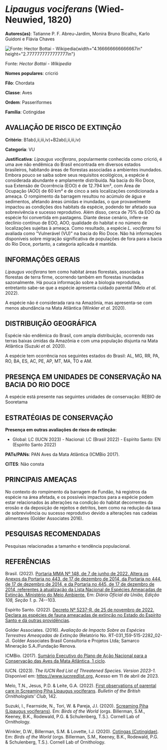 # *Lipaugus vociferans* (Wied-Neuwied, 1820)

**Autores(as)**: Tatianne P. F. Abreu-Jardim, Monira Bruno Bicalho, Karlo Guidoni e Flávia Chaves

![Fonte: Hector Bottai - Wikipedia](media/rId20.jpg){width="4.166666666666667in" height="2.7777777777777777in"}

Fonte: *Hector Bottai - Wikipedia*

**Nomes populares**: cricrió

**Filo**: Chordata

**Classe**: Aves

**Ordem**: Passeriformes

**Família**: Cotingidae

## AVALIAÇÃO DE RISCO DE EXTINÇÃO

**Critério**: B1ab(i,ii,iii,iv)+B2ab(i,ii,iii,iv)

**Categoria**: VU

**Justificativa**: *Lipaugus vociferans*, popularmente conhecida como cricrió, é uma ave não endêmica do Brasil encontrada em diversos estados brasileiros, habitando áreas de florestas associadas a ambientes inundados. Embora pouco se saiba sobre seus requisitos ecológicos, a espécie é considerada abundante e amplamente distribuída. Na bacia do Rio Doce, sua Extensão de Ocorrência (EOO) é de 12.794 km², com Área de Ocupação (AOO) de 60 km² e de cinco a seis localizações condicionada a ameaça. O rompimento da barragem resultou no acúmulo de água e sedimentos, afetando áreas úmidas e inundadas, o que provavelmente impactou as condições dos habitats da espécie, podendo ter afetado sua sobrevivência e sucesso reprodutivo. Além disso, cerca de 75% da EOO da espécie foi convertida em pastagens. Diante desse cenário, infere-se declínio contínuo de EOO, AOO, qualidade do habitat e no número de localizações sujeitas à ameaça. Como resultado, a espécie
*L.  vociferans* foi avaliada como "Vulnerável (VU)" na bacia do Rio Doce.  Não há informações disponíveis sobre migração significativa de populações de fora para a bacia do Rio Doce, portanto, a categoria aplicada é mantida.

## INFORMAÇÕES GERAIS

*Lipaugus vociferans* tem como habitat áreas florestais, associada a florestas de terra firme, ocorrendo também em florestas inundadas sazonalmente. Há pouca informação sobre a biologia reprodutiva, entretanto sabe-se que a espécie apresenta cuidado parental (Melo *et al.* 2022).

A espécie não é considerada rara na Amazônia, mas apresenta-se com menos abundância na Mata Atlântica (Winkler *et al.* 2020).

## DISTRIBUIÇÃO GEOGRÁFICA

Espécie não endêmica do Brasil, com ampla distribuição, ocorrendo nas terras baixas úmidas da Amazônia e com uma população disjunta na Mata Atlântica (Suzuki *et al.* 2020).

A espécie tem ocorrência nos seguintes estados do Brasil: AL, MG, RR, PA, RO, BA, ES, AC, PE, AP, MT, MA, TO e AM.

## PRESENÇA EM UNIDADES DE CONSERVAÇÃO NA BACIA DO RIO DOCE

A espécie está presente nas seguintes unidades de conservação: REBIO de Sooretama

## ESTRATÉGIAS DE CONSERVAÇÃO

**Presença em outras avaliações de risco de extinção:**

-   Global: LC (IUCN 2023) -   Nacional: LC (Brasil 2022) -   Espírito Santo: EN (Espírito Santo 2022)

**PATs/PANs**: PAN Aves da Mata Atlântica (ICMBio 2017).

**CITES**: Não consta

## PRINCIPAIS AMEAÇAS

No contexto do rompimento da barragem de Fundão, há registros da espécie na área afetada, e os possíveis impactos para a espécie podem estar relacionados às alterações na condição do habitat decorrentes da erosão e da deposição de rejeitos e detritos, bem como na redução da taxa de sobrevivência ou sucesso reprodutivo devido a alterações nas cadeias alimentares (Golder Associates 2016).

## PESQUISAS RECOMENDADAS

Pesquisas relacionadas a tamanho e tendência populacional.

## REFERÊNCIAS

Brasil. (2022). [Portaria MMA Nº 148, de 7 de junho de 2022. Altera os Anexos da Portaria no 443, de 17 de dezembro de 2014, da Portaria no 444, de 17 de dezembro de 2014, e da Portaria no 445, de 17 de dezembro de 2014, referentes à atualização da Lista Nacional de Espécies Ameaçadas de Extinção. Ministério do Meio Ambiente.](https://in.gov.br/en/web/dou/-/portaria-mma-n-148-de-7-de-junho-de-2022-406272733) Em: *Diário Oficial da União, Edição 108, Seção 1*. p. 74--103.

Espírito Santo. (2022). [Decreto Nº 5237-R, de 25 de novembro de 2022.  Declara as espécies de fauna ameaçadas de extinção no Estado do Espírito Santo e dá outras providências](https://iema.es.gov.br/Media/iema/FAUNA/Decreto%205237-R_2022_25-Nov%20-%20Fauna%20(s-peixes)%20-%20Lista%20de%20Esp%C3%A9cies%20Amea%C3%A7adas%20de%20Extin%C3%A7%C3%A3o.pdf).

Golder Associates. (2016). *Avaliação de Impacto Sobre as Espécies Terrestres Ameaçadas de Extinção* (Relatório No.  RT-031_159-515-2282_02-J). Golder Associates Brasil Consultoria e Projetos Ltda; Samarco Mineração S.A./Fundação Renova.

ICMBio. (2017). [Sumário Executivo do Plano de Ação Nacional para a Conservação das Aves da Mata Atlântica, 1 ciclo](https://www.gov.br/icmbio/pt-br/assuntos/biodiversidade/pan/pan-aves-da-mata-atlantica).

IUCN. (2023). *The IUCN Red List of Threatened Species. Version 2023-1.* Disponível em: <https://www.iucnredlist.org.> Acesso em 11 de abril de 2023.

Melo, T.N., Jesus, P.D. & Leite, G.A. (2022). [First observations of parental care in Screaming Piha Lipaugus vociferans](https://doi.org/10.25226/bboc.v142i2.2022.a11). *Bulletin of the British Ornithologists' Club*, 142.

Suzuki, I., Fearnside, N., Tori, W. & Pareja, J.I. (2020). [Screaming Piha (Lipaugus vociferans)](https://doi.org/10.2173/bow.scrpih1.01). Em: *Birds of the World* (orgs. Billerman, S.M., Keeney, B.K., Rodewald, P.G. & Schulenberg, T.S.). Cornell Lab of Ornithology.

Winkler, D.W., Billerman, S.M. & Lovette, I.J. (2020). [Cotingas (Cotingidae)](https://doi.org/10.2173/bow.coting1.01). Em: *Birds of the World* (orgs. Billerman, S.M., Keeney, B.K., Rodewald, P.G. & Schulenberg, T.S.). Cornell Lab of Ornithology.
